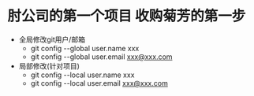 # 肘公司的第一个项目  收购菊芳的第一步

- 全局修改git用户/邮箱
	- git config --global user.name xxx
	- git config --global user.email xxx@xxx.com
- 局部修改(针对项目)
	- git config --local user.name xxx
	- git config --local user.email xxx@xxx.com